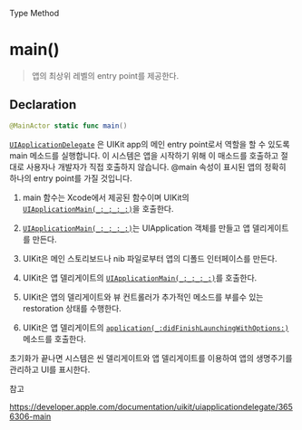 Type Method

# main()

> 앱의 최상위 레벨의 entry point를 제공한다.

## Declaration

```swift
@MainActor static func main()
```

[`UIApplicationDelegate`](https://developer.apple.com/documentation/uikit/uiapplicationdelegate) 은 UIKit app의 메인 entry point로서 역할을 할 수 있도록 main 메소드를 실행합니다. 이 시스템은 앱을 시작하기 위해 이 매소드를 호출하고 절대로 사용자나 개발자가 직접 호출하지 않습니다. @main 속성이 표시된 앱의 정확히 하나의 entry point를 가질 것입니다. 



1. main 함수는 Xcode에서 제공된 함수이며 UIKit의 [`UIApplicationMain(_:_:_:_:)`](https://developer.apple.com/documentation/uikit/1622933-uiapplicationmain)을 호출한다. 

2. [`UIApplicationMain(_:_:_:_:)`](https://developer.apple.com/documentation/uikit/1622933-uiapplicationmain)는 UIApplication 객체를 만들고 앱 델리게이트를 만든다. 
3. UIKit은 메인 스토리보드나 nib 파일로부터 앱의 디폴드 인터페이스를 만든다.
4. UIKit은 앱 델리게이트의 [`UIApplicationMain(_:_:_:_:)`](https://developer.apple.com/documentation/uikit/1622933-uiapplicationmain)를 호출한다. 
5. UIKit은 앱의 델리게이트와 뷰 컨트롤러가 추가적인 메소드를 부를수 있는 restoration 상태를 수행한다. 
6. UIKit은 앱 델리게이트의  [`application(_:didFinishLaunchingWithOptions:)`](https://developer.apple.com/documentation/uikit/uiapplicationdelegate/1622921-application)메소드를 호출한다. 

초기화가 끝나면 시스템은 씬 델리게이트와 앱 델리게이트를 이용하여 앱의 생명주기를 관리하고 UI를 표시한다.



참고

https://developer.apple.com/documentation/uikit/uiapplicationdelegate/3656306-main

